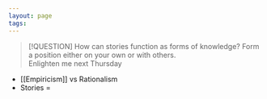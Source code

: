 ```yaml
---
layout: page
tags: 
---
```


> [!QUESTION] How can stories function as forms of knowledge?
> Form a position either on your own or with others.  
> Enlighten me next Thursday

- [[Empiricism]] vs Rationalism
- Stories = 